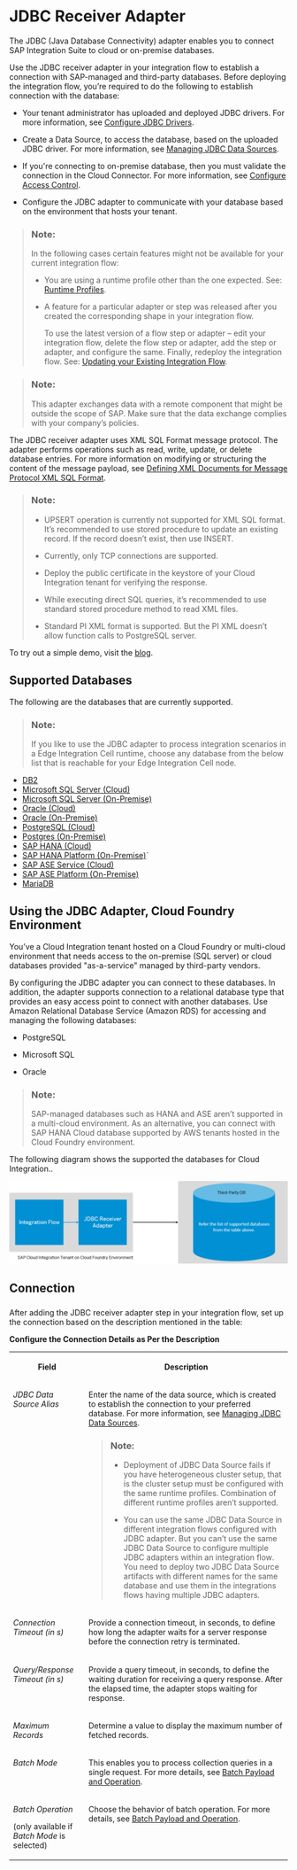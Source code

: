 <!-- loio88be64412f1b46d684dfba11f2767c5b -->

# JDBC Receiver Adapter

The JDBC \(Java Database Connectivity\) adapter enables you to connect SAP Integration Suite to cloud or on-premise databases.

Use the JDBC receiver adapter in your integration flow to establish a connection with SAP-managed and third-party databases. Before deploying the integration flow, you’re required to do the following to establish connection with the database:

-   Your tenant administrator has uploaded and deployed JDBC drivers. For more information, see [Configure JDBC Drivers](configure-jdbc-drivers-77c7d95.md).

-   Create a Data Source, to access the database, based on the uploaded JDBC driver. For more information, see [Managing JDBC Data Sources](managing-jdbc-data-sources-4c873fa.md).

-   If you're connecting to on-premise database, then you must validate the connection in the Cloud Connector. For more information, see [Configure Access Control](https://help.sap.com/viewer/cca91383641e40ffbe03bdc78f00f681/Cloud/en-US/f42fe4471d6a4a5fb09b7f3bb83c66a4.html).

-   Configure the JDBC adapter to communicate with your database based on the environment that hosts your tenant.


> ### Note:  
> In the following cases certain features might not be available for your current integration flow:
> 
> -   You are using a runtime profile other than the one expected. See: [Runtime Profiles](IntegrationSettings/runtime-profiles-8007daa.md).
> 
> -   A feature for a particular adapter or step was released after you created the corresponding shape in your integration flow.
> 
>     To use the latest version of a flow step or adapter – edit your integration flow, delete the flow step or adapter, add the step or adapter, and configure the same. Finally, redeploy the integration flow. See: [Updating your Existing Integration Flow](updating-your-existing-integration-flow-1f9e879.md).

> ### Note:  
> This adapter exchanges data with a remote component that might be outside the scope of SAP. Make sure that the data exchange complies with your company’s policies.

The JDBC receiver adapter uses XML SQL Format message protocol. The adapter performs operations such as read, write, update, or delete database entries. For more information on modifying or structuring the content of the message payload, see [Defining XML Documents for Message Protocol XML SQL Format](https://help.sap.com/viewer/5cf7d2de571a45cc81f91261668b7361/7.5.4/en-US/2e96fd3f2d14e869e10000000a155106.html).

> ### Note:  
> -   UPSERT operation is currently not supported for XML SQL format. It’s recommended to use stored procedure to update an existing record. If the record doesn’t exist, then use INSERT.
> 
> -   Currently, only TCP connections are supported.
> -   Deploy the public certificate in the keystore of your Cloud Integration tenant for verifying the response.
> 
> -   While executing direct SQL queries, it’s recommended to use standard stored procedure method to read XML files.
> 
> -   Standard PI XML format is supported. But the PI XML doesn’t allow function calls to PostgreSQL server.

To try out a simple demo, visit the [blog](https://blogs.sap.com/2019/02/19/cloud-integration-a-simple-demo-scenario-using-the-jdbc-adapter/).



<a name="loio88be64412f1b46d684dfba11f2767c5b__JDBC_DataSources_URL_Pattern"/>

## Supported Databases

The following are the databases that are currently supported.

> ### Note:  
> If you like to use the JDBC adapter to process integration scenarios in a Edge Integration Cell runtime, choose any database from the below list that is reachable for your Edge Integration Cell node.

-   [DB2](jdbc-for-db2-on-premise-9515cf8.md)
-   [Microsoft SQL Server \(Cloud\)](jdbc-for-microsoft-sql-server-cloud-4173d0a.md)
-   [Microsoft SQL Server \(On-Premise\)](jdbc-for-microsoft-sql-server-on-premise-9745e40.md)
-   [Oracle \(Cloud\)](jdbc-for-oracle-cloud-f868182.md)
-   [Oracle \(On-Premise\)](jdbc-for-oracle-on-premise-e6db38a.md)
-   [PostgreSQL \(Cloud\)](jdbc-for-postgresql-cloud-4d5b488.md)
-   [Postgres \(On-Premise\)](jdbc-for-postgres-on-premise-d31edb4.md)
-   [SAP HANA \(Cloud\)](jdbc-for-sap-hana-cloud-187a8e8.md)
-   [SAP HANA Platform \(On-Premise\)](jdbc-for-sap-hana-platform-on-premise-ff29388.md)\`
-   [SAP ASE Service \(Cloud\)](jdbc-for-sap-ase-service-cloud-d96c7c5.md)
-   [SAP ASE Platform \(On-Premise\)](jdbc-for-sap-ase-platform-on-premise-dad011d.md)
-   [MariaDB](jdbc-for-mariadb-cloud-1d320d6.md)



## Using the JDBC Adapter, Cloud Foundry Environment

You’ve a Cloud Integration tenant hosted on a Cloud Foundry or multi-cloud environment that needs access to the on-premise \(SQL server\) or cloud databases provided "as-a-service" managed by third-party vendors.

By configuring the JDBC adapter you can connect to these databases. In addition, the adapter supports connection to a relational database type that provides an easy access point to connect with another databases. Use Amazon Relational Database Service \(Amazon RDS\) for accessing and managing the following databases:

-   PostgreSQL

-   Microsoft SQL

-   Oracle


> ### Note:  
> SAP-managed databases such as HANA and ASE aren’t supported in a multi-cloud environment. As an alternative, you can connect with SAP HANA Cloud database supported by AWS tenants hosted in the Cloud Foundry environment.

The following diagram shows the supported the databases for Cloud Integration..

![](images/DB_Connection_from_CF_CPI_Tenant_fbcecd5.png)



## Connection



### 

After adding the JDBC receiver adapter step in your integration flow, set up the connection based on the description mentioned in the table:

**Configure the Connection Details as Per the Description**


<table>
<tr>
<th valign="top">

Field

</th>
<th valign="top">

Description

</th>
</tr>
<tr>
<td valign="top">

*JDBC Data Source Alias*

</td>
<td valign="top">

Enter the name of the data source, which is created to establish the connection to your preferred database. For more information, see [Managing JDBC Data Sources](managing-jdbc-data-sources-4c873fa.md).

> ### Note:  
> -   Deployment of JDBC Data Source fails if you have heterogeneous cluster setup, that is the cluster setup must be configured with the same runtime profiles. Combination of different runtime profiles aren’t supported.
> 
> -   You can use the same JDBC Data Source in different integration flows configured with JDBC adapter. But you can’t use the same JDBC Data Source to configure multiple JDBC adapters within an integration flow. You need to deploy two JDBC Data Source artifacts with different names for the same database and use them in the integrations flows having multiple JDBC adapters.



</td>
</tr>
<tr>
<td valign="top">

*Connection Timeout \(in s\)*

</td>
<td valign="top">

Provide a connection timeout, in seconds, to define how long the adapter waits for a server response before the connection retry is terminated.

</td>
</tr>
<tr>
<td valign="top">

*Query/Response Timeout \(in s\)*

</td>
<td valign="top">

Provide a query timeout, in seconds, to define the waiting duration for receiving a query response. After the elapsed time, the adapter stops waiting for response.

</td>
</tr>
<tr>
<td valign="top">

*Maximum Records*

</td>
<td valign="top">

Determine a value to display the maximum number of fetched records.

</td>
</tr>
<tr>
<td valign="top">

*Batch Mode*

</td>
<td valign="top">

This enables you to process collection queries in a single request. For more details, see [Batch Payload and Operation](batch-payload-and-operation-760b267.md).

</td>
</tr>
<tr>
<td valign="top">

*Batch Operation*

\(only available if *Batch Mode* is selected\)

</td>
<td valign="top">

Choose the behavior of batch operation. For more details, see [Batch Payload and Operation](batch-payload-and-operation-760b267.md).

</td>
</tr>
</table>

